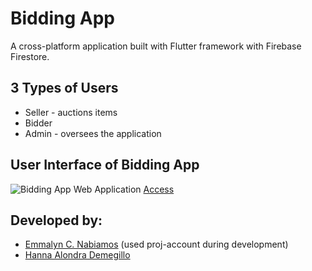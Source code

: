 # Bidding App
A cross-platform application built with Flutter framework with Firebase Firestore. 

## 3 Types of Users
* Seller - auctions items 
* Bidder
* Admin - oversees the application

## User Interface of Bidding App

![Bidding App](https://user-images.githubusercontent.com/63276829/225882598-4a9f9b42-eb2a-43a6-809f-bf8669a521f6.png)
Web Application [Access](https://bidding-7c695.web.app/)

## Developed by:
* [Emmalyn C. Nabiamos](https://github.com/mizukageyama) (used proj-account during development)
* [Hanna Alondra Demegillo](https://github.com/hannaalondra)

